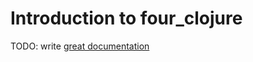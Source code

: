 # Introduction to four_clojure

TODO: write [great documentation](http://jacobian.org/writing/what-to-write/)
